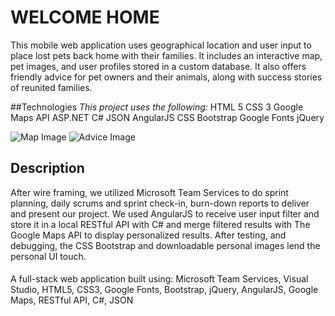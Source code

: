# WELCOME HOME
This mobile web application uses geographical location and user input to place lost pets back home with their families.  It includes an interactive map, pet images, and user profiles stored in a custom database. It also offers friendly advice for pet owners and their animals, along with success stories of reunited families.

##Technologies
*This project uses the following:*
HTML 5
CSS 3
Google Maps API
ASP.NET
C#
JSON
AngularJS
CSS Bootstrap
Google Fonts
jQuery


![Map Image](http://i.imgur.com/dx8XjNF.png)
![Advice Image](http://i.imgur.com/tOcyBAA.png)



## Description
After wire framing, we utilized Microsoft Team Services to do sprint planning, daily scrums and sprint check-in, burn-down reports to deliver and present our project. We used AngularJS to receive user input filter and store it in a local RESTful API with C# and merge filtered results with The Google Maps API to display personalized results. After testing, and debugging, the CSS Bootstrap and downloadable personal images lend the personal UI touch.



####
A full-stack web application built using: Microsoft Team Services, Visual Studio, HTML5, CSS3, Google Fonts, Bootstrap, jQuery, AngularJS, Google Maps, RESTful API, C#, JSON


